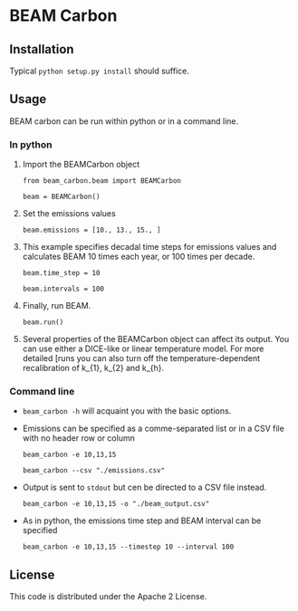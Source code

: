 # BEAM Carbon

## Installation

Typical `python setup.py install` should suffice.
  
## Usage

BEAM carbon can be run within python or in a command line. 

### In python

1. Import the BEAMCarbon object 
   
    `from beam_carbon.beam import BEAMCarbon`
    
    `beam = BEAMCarbon()`

2. Set the emissions values

    `beam.emissions = [10., 13., 15., ]`
    
3. This example specifies decadal time steps for emissions values and calculates
   BEAM 10 times each year, or 100 times per decade.

    `beam.time_step = 10` 
    
    `beam.intervals = 100`
    
4. Finally, run BEAM.

    `beam.run()`
    
5. Several properties of the BEAMCarbon object can affect its output. You
   can use either a DICE-like or linear temperature model. For more detailed
   [runs you can also turn off the temperature-dependent recalibration of k_{1},
   k_{2} and k_{h}. 
   
### Command line

* `beam_carbon -h` will acquaint you with the basic options.
* Emissions can be specified as a comme-separated list or in a CSV file with no header 
    row or column
    
    `beam_carbon -e 10,13,15`
    
    `beam_carbon --csv "./emissions.csv"`
    
* Output is sent to `stdout` but cen be directed to a CSV file instead.
 
    `beam_carbon -e 10,13,15 -o "./beam_output.csv"`
    
* As in python, the emissions time step and BEAM interval can be specified

    `beam_carbon -e 10,13,15 --timestep 10 --interval 100`
    
## License

This code is distributed under the Apache 2 License.